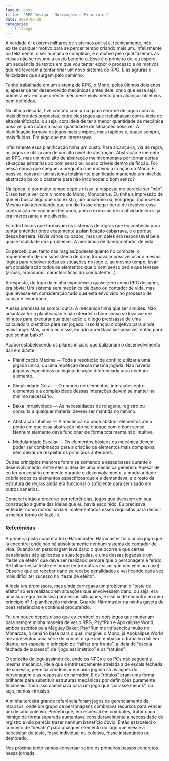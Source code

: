 ```yaml
---
layout: post
title:  "RPG Design — Motivações e Princípios"
date: 2020-06-30
categories: 
    - ttrpgs
---
```


A verdade é: existem milhares de sistemas por aí e, tecnicamente, não existe qualquer motivo para se perder tempo criando mais um. Infelizmente ou felizmente, o ser humano é complexo, e o motivo pelo qual fazemos as coisas não se resume a custo benefício. Esse é o primeiro de, eu espero, um sequência de textos em que vou tentar expor o processo e os motivos que me levaram a tentar criar um novo sistema de RPG. E as agruras e felicidades que surgem pelo caminho.

<!--more-->

Tenho trabalhado em um sistema de RPG, o Mono, pelos últimos dois anos e, apesar de ter desenvolvido mecânicas antes dele, creio que essa seja primeira vez em que orientei meu desenvolvimento para alcançar objetivos bem definidos.

Na última década, tive contato com uma gama enorme de jogos com as mais diferentes propostas, entre eles jogos que trabalhavam com a ideia de alta planificação, ou seja, com ideia de ter a menor quantidade de mecânica possível para cobrir a maior quantidade de situações possível. A planificação tornava os jogos mais simples, mais rápidos e, quase sempre, mais fluidos. Era algo que me interessava.

Infelizmente essa planificação tinha um custo. Para alcançá-la, via de regra, os jogos se utilizavam de um alto nível de abstração. Abstração é inerente ao RPG, mas um nível alto de abstração me incomodava por tornar certas situações estranhas ao bom senso ou pouco críveis dentro da ficção. Foi nessa época que cheguei a pergunta que motivou a criação do Mono: É possível construir um sistema totalmente planificado mantendo um nível de abstração baixo o bastante para não incomodar o bom senso?

Na época, e por muito tempo depois disso, a resposta me parecia ser “não”. E isso tem a ver com o nome do Mono, Monocerus. Eu tinha a impressão de que eu busca algo que não existia, um unicórnio ou, em grego, monocerus. Mesmo não acreditando que um dia fosse chegar perto de resolver essa contradição eu continuei tentando, pois o exercício de criatividade em si já era interessante e me divertia.

Estudei blocos que formavam os sistemas de regras que eu conhecia para tentar entender onde exatamente a planificação esbarrava, e o porque dessa barreira. Havia vários culpados, mas um deles era responsável pela quase totalidade dos problemas: A mecânica de dano/contador de vida.

Eu percebi que, tanto nas magias/poderes quanto no combate, o requerimento de um subsistema de dano tornava impossível usar a mesma lógica para resolver todas as situações no jogo e, ao mesmo tempo, levar em consideração todos os elementos que o bom senso pedia que levasse (armas, armaduras, características do combatente…).

A resposta, do topo da minha experiência quase zero como RPG designer, era óbvia: Um sistema sem mecânica de dano ou contador de vida, mas que levasse em consideração tudo que está envolvido no processo de causar e levar dano.

A essa premissa se somou outra: A mecânica tinha que ser simples. Não adiantava ter a planificação e não ofender o bom senso se levasse dez minutos para executar qualquer ação e o jogo precisasse de uma calculadora científica para ser jogado. Isso lançou o objetivo para ainda mais longe. Mas, como eu disse, eu não acreditava ser possível, então para que sonhar baixo?

Acabei estabelecendo os pilares iniciais que balizariam o desenvolvimento dali em diante:

* Planificação Máxima — Toda a resolução de conflito utilizaria uma jogada única, ou uma repetição dessa mesma jogada. Não haveria jogadas específicas ou lógica de ação diferenciada para nenhum elemento.

* Simplicidade Geral — O número de elementos, interações entre elementos e a complexidade dessas interações devem se manter no mínimo necessário.
* Baixa Intrusividade — As necessidades de rolagens. registro ou consulta a qualquer material devem ser mantida no mínimo.

* Abstração Intuitiva — A mecânica só pode abstrair elementos até o ponto em que essa abstração não se choque com o bom senso. Nenhum elemento deve funcionar de forma totalmente não intuitiva.

* Modularidade Escalar — Os elementos básicos da mecânica devem poder ser combinados para a criação de elementos mais complexos, sem deixar de respeitar os princípios anteriores.

Outras princípios menores foram se somando a essas bases durante o desenvolvimento, entre eles a ideia de uma mecânica genérica. Apesar de eu ter um cenário em mente durante o desenvolvimento, a modularidade cobria todos os elementos específicos que ele demandava, e o resto da estrutura de regras ainda era funcional o suficiente para ser usado em outros cenários.

Comecei então a procurar por referências, jogos que tivessem em sua construção alguma das ideias que eu havia escolhido. Eu precisava entender como outros haviam implementados esses requisitos para decidir a melhor forma de fazê-lo.

### Referências

A primeira pista concreta foi o Hârnmaster. Hârnmaster foi o único jogo que já encontrei onde não há absolutamente nenhum sistema de contador de vida. Quando um personagem leva dano o que ocorre é que certas penalidades são aplicadas a suas jogadas, e uma dessas jogadas é um “teste de efeito” que deve ser realizado sempre que o personagem é ferido. Se falhar nesse teste ele morre (entre outras coisas que não vem ao caso). Observe que ao receber dano se recebe penalidades e vai ficando cada vez mais difícil ter sucesso no “teste de efeito”.

A ideia era promissora, mas ainda carregava um problema: o “teste de efeito” só era realizado em situações que envolvessem dano, ou seja, era uma sub regra exclusiva para essas situações, e isso ia de encontro ao meu princípio nº 1: planificação máxima. Guardei Hârnmaster na minha gaveta de boas referências e continuei procurando.

Foi um pouco depois disso que eu conheci os dois jogos que mudariam para sempre minha maneira de ver o RPG, Psy\*Run e Apokalipse World, ambos escritos pela Meguey Baker. Psy*Run me influenciou muito no Monarcas, o cenário base para o qual imaginei o Mono, já Apokalipse World me apresentou uma série de conceito que iam embasar o trabalho dali em diante, em especial o princípio de “falhar pra frente”, a ideia de “escala fechada de sucesso”, de “jogo assimétrico” e os “rótulos”.

O conceito de jogo assimétrico, onde os NPCs e os PCs não seguem a mesma mecânica, ideia que é intrinsecamente atrelada a de escala fechada de sucesso, permitia condensar em uma jogada só as ações do personagem e as respostas do narrador. E os “rótulos” eram uma forma brilhante para substituir estruturas mecânicas por definições puramente ficcionais. Tudo isso caminhava para um jogo que “parasse menos”, ou seja, menos intrusivo.

A minha terceira grande referência foram jogos de gerenciamento de recursos, onde um grupo de personagens combinava recursos para vencer um desafio coletivo. Percebi que, em especial em combates, tratar cada inimigo de forma separada aumentava consideravelmente a necessidade de registro e não parecia trazer nenhum benefício óbvio. Então estabeleci o conceito de “desafio” para qualquer elemento do jogo que viesse a necessitar de teste, fosse individual ou coletivo, fosse instantâneo ou demorado.

Nos próximo texto vamos conversar sobre os primeiros passos concretos nessa jornada.